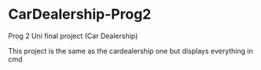 # CarDealership-Prog2
Prog 2 Uni final project (Car Dealership)

This project is the same as the cardealership one but displays everything in cmd
